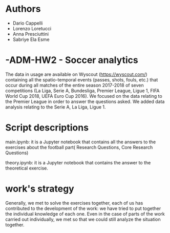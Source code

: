 # Authors 
- Dario Cappelli
- Lorenzo Loretucci
- Anna Presciuttini
- Sabriye Ela Esme
# -ADM-HW2 - Soccer analytics
The data in usage are available on Wyscout (https://wyscout.com/) containing all the spatio-temporal events (passes, shots, fouls, etc.) that occur during all matches of the entire season 2017-2018 of seven competitions (La Liga, Serie A, Bundesliga, Premier League, Ligue 1, FIFA World Cup 2018, UEFA Euro Cup 2016). We focused on the data relating to the Premier League in order to answer the questions asked. We added data analysis relating to the Serie A, La Liga, Ligue 1.

# Script descriptions
main.ipynb: it is a Jupyter notebook that contains all the answers to the exercises about the football part( Research Questions, Core Research Questions)

theory.ipynb: it is a Jupyter notebook that contains the answer to the theoretical exercise.

# work's strategy
Generally, we met to solve the exercises together, each of us has contributed to the development of the work: we have tried to put together the individual knowledge of each one. Even in the case of parts of the work carried out individually, we met so that we could still analyze the situation together.
